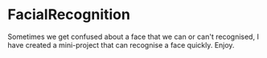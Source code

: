 # FacialRecognition
Sometimes we get confused about a face that we can or can't recognised, I have created a mini-project that can recognise a face quickly.
Enjoy.
